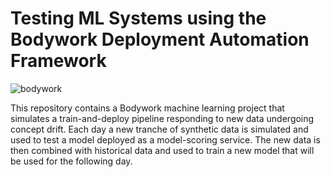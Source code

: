 # Testing ML Systems using the Bodywork Deployment Automation Framework

![bodywork](https://bodywork-media.s3.eu-west-2.amazonaws.com/ml_system_testing.png)

This repository contains a Bodywork machine learning project that simulates a train-and-deploy pipeline responding to new data undergoing concept drift. Each day a new tranche of synthetic data is simulated and used to test a model deployed as a model-scoring service. The new data is then combined with historical data and used to train a new model that will be used for the following day.
